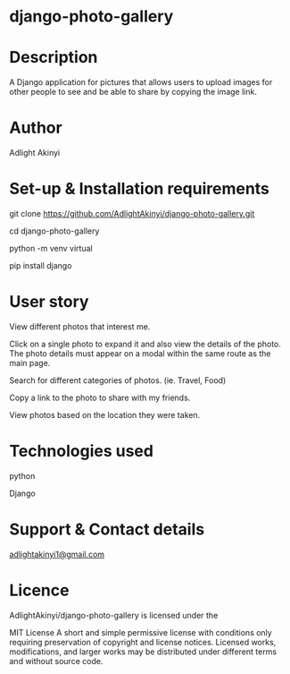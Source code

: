 # django-photo-gallery

# Description

A Django application for pictures that allows users to upload images for other people to see and be able to share by copying the image link.

# Author

Adlight Akinyi

# Set-up & Installation requirements

git clone   https://github.com/AdlightAkinyi/django-photo-gallery.git

cd django-photo-gallery

python -m venv virtual


pip install django

# User story
View different photos that interest me.

Click on a single photo to expand it and also view the details of the photo. The photo details must appear on a modal within the same route as the main page.

Search for different categories of photos. (ie. Travel, Food)

Copy a link to the photo to share with my friends.

View photos based on the location they were taken.

# Technologies used
python

Django 

# Support & Contact details
adlightakinyi1@gmail.com

#  Licence

AdlightAkinyi/django-photo-gallery is licensed under the

MIT License
A short and simple permissive license with conditions only requiring preservation of copyright and license notices. Licensed works, modifications, and larger works may be distributed under different terms and without source code.

# 
